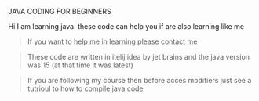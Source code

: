 JAVA CODING FOR BEGINNERS

Hi I am learning java. these code can help you if are also learning like me 

> If you want to help me in learning please contact me

> These code are written in itelij idea by jet brains and the java version was 15 (at that time it was latest)

> If you are following my course then before acces modifiers just see a tutrioul to how to compile java code


